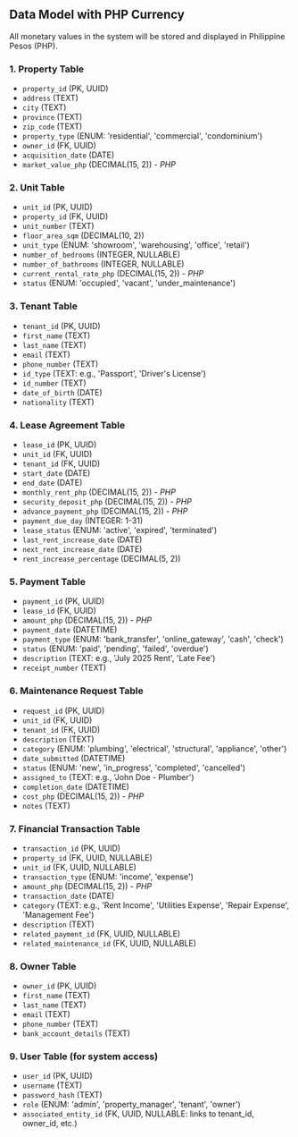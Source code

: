 ## Data Model with PHP Currency

All monetary values in the system will be stored and displayed in Philippine Pesos (PHP).

### 1. Property Table
- `property_id` (PK, UUID)
- `address` (TEXT)
- `city` (TEXT)
- `province` (TEXT)
- `zip_code` (TEXT)
- `property_type` (ENUM: 'residential', 'commercial', 'condominium')
- `owner_id` (FK, UUID)
- `acquisition_date` (DATE)
- `market_value_php` (DECIMAL(15, 2)) - *PHP*

### 2. Unit Table
- `unit_id` (PK, UUID)
- `property_id` (FK, UUID)
- `unit_number` (TEXT)
- `floor_area_sqm` (DECIMAL(10, 2))
- `unit_type` (ENUM: 'showroom', 'warehousing', 'office', 'retail')
- `number_of_bedrooms` (INTEGER, NULLABLE)
- `number_of_bathrooms` (INTEGER, NULLABLE)
- `current_rental_rate_php` (DECIMAL(15, 2)) - *PHP*
- `status` (ENUM: 'occupied', 'vacant', 'under_maintenance')

### 3. Tenant Table
- `tenant_id` (PK, UUID)
- `first_name` (TEXT)
- `last_name` (TEXT)
- `email` (TEXT)
- `phone_number` (TEXT)
- `id_type` (TEXT: e.g., 'Passport', 'Driver's License')
- `id_number` (TEXT)
- `date_of_birth` (DATE)
- `nationality` (TEXT)

### 4. Lease Agreement Table
- `lease_id` (PK, UUID)
- `unit_id` (FK, UUID)
- `tenant_id` (FK, UUID)
- `start_date` (DATE)
- `end_date` (DATE)
- `monthly_rent_php` (DECIMAL(15, 2)) - *PHP*
- `security_deposit_php` (DECIMAL(15, 2)) - *PHP*
- `advance_payment_php` (DECIMAL(15, 2)) - *PHP*
- `payment_due_day` (INTEGER: 1-31)
- `lease_status` (ENUM: 'active', 'expired', 'terminated')
- `last_rent_increase_date` (DATE)
- `next_rent_increase_date` (DATE)
- `rent_increase_percentage` (DECIMAL(5, 2))

### 5. Payment Table
- `payment_id` (PK, UUID)
- `lease_id` (FK, UUID)
- `amount_php` (DECIMAL(15, 2)) - *PHP*
- `payment_date` (DATETIME)
- `payment_type` (ENUM: 'bank_transfer', 'online_gateway', 'cash', 'check')
- `status` (ENUM: 'paid', 'pending', 'failed', 'overdue')
- `description` (TEXT: e.g., 'July 2025 Rent', 'Late Fee')
- `receipt_number` (TEXT)

### 6. Maintenance Request Table
- `request_id` (PK, UUID)
- `unit_id` (FK, UUID)
- `tenant_id` (FK, UUID)
- `description` (TEXT)
- `category` (ENUM: 'plumbing', 'electrical', 'structural', 'appliance', 'other')
- `date_submitted` (DATETIME)
- `status` (ENUM: 'new', 'in_progress', 'completed', 'cancelled')
- `assigned_to` (TEXT: e.g., 'John Doe - Plumber')
- `completion_date` (DATETIME)
- `cost_php` (DECIMAL(15, 2)) - *PHP*
- `notes` (TEXT)

### 7. Financial Transaction Table
- `transaction_id` (PK, UUID)
- `property_id` (FK, UUID, NULLABLE)
- `unit_id` (FK, UUID, NULLABLE)
- `transaction_type` (ENUM: 'income', 'expense')
- `amount_php` (DECIMAL(15, 2)) - *PHP*
- `transaction_date` (DATE)
- `category` (TEXT: e.g., 'Rent Income', 'Utilities Expense', 'Repair Expense', 'Management Fee')
- `description` (TEXT)
- `related_payment_id` (FK, UUID, NULLABLE)
- `related_maintenance_id` (FK, UUID, NULLABLE)

### 8. Owner Table
- `owner_id` (PK, UUID)
- `first_name` (TEXT)
- `last_name` (TEXT)
- `email` (TEXT)
- `phone_number` (TEXT)
- `bank_account_details` (TEXT)

### 9. User Table (for system access)
- `user_id` (PK, UUID)
- `username` (TEXT)
- `password_hash` (TEXT)
- `role` (ENUM: 'admin', 'property_manager', 'tenant', 'owner')
- `associated_entity_id` (FK, UUID, NULLABLE: links to tenant_id, owner_id, etc.)
